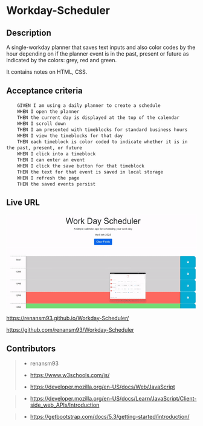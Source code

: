 # Workday-Scheduler

## Description

A single-workday planner that saves text inputs and also color codes by the hour depending on if the planner event is in the past, present or future as indicated by the colors: grey, red and green.

It contains notes on HTML, CSS.

## Acceptance criteria

```
    GIVEN I am using a daily planner to create a schedule
    WHEN I open the planner
    THEN the current day is displayed at the top of the calendar
    WHEN I scroll down
    THEN I am presented with timeblocks for standard business hours
    WHEN I view the timeblocks for that day
    THEN each timeblock is color coded to indicate whether it is in the past, present, or future
    WHEN I click into a timeblock
    THEN I can enter an event
    WHEN I click the save button for that timeblock
    THEN the text for that event is saved in local storage
    WHEN I refresh the page
    THEN the saved events persist
```



## Live URL

![demo gif ](./Assets/ezgif.com-video-to-gif%20(1).gif)


 https://renansm93.github.io/Workday-Scheduler/

https://github.com/renansm93/Workday-Scheduler

## Contributors


> * renansm93
>>
> * https://www.w3schools.com/js/
>
> * https://developer.mozilla.org/en-US/docs/Web/JavaScript

> * https://developer.mozilla.org/en-US/docs/Learn/JavaScript/Client-side_web_APIs/Introduction

> * https://getbootstrap.com/docs/5.3/getting-started/introduction/



